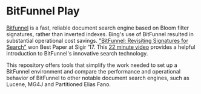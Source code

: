 # BitFunnel Play

[Bitfunnel](https://github.com/BitFunnel/BitFunnel)
is a fast, reliable document search engine based on Bloom filter signatures, rather than inverted indexes.
Bing's use of BitFunnel resulted in substantial operational cost savings.
["BitFunnel: Revisiting Signatures for Search"](https://dl.acm.org/citation.cfm?id=3080789) won Best Paper at Sigir '17.
This [22 minute video](https://www.youtube.com/watch?v=1-Xoy5w5ydM) provides a helpful introduction
to BitFunnel's innovative search technology.

This repository offers tools that simplify the work needed to set up a BitFunnel environment
and compare the performance and operational behavior of BitFunnel to other notable
document search engines, such as Lucene, MG4J and Partitioned Elias Fano.
